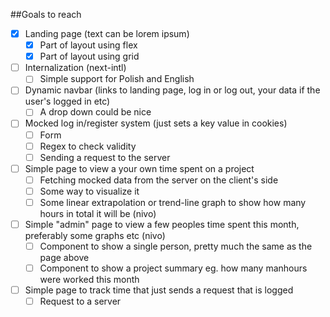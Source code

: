 ##Goals to reach

- [x] Landing page (text can be lorem ipsum)
  - [x] Part of layout using flex
  - [x] Part of layout using grid
- [ ] Internalization (next-intl)
  - [ ] Simple support for Polish and English
- [ ] Dynamic navbar (links to landing page, log in or log out, your data if the user's logged in etc)
  - [ ] A drop down could be nice
- [ ] Mocked log in/register system (just sets a key value in cookies)
  - [ ] Form
  - [ ] Regex to check validity
  - [ ] Sending a request to the server
- [ ] Simple page to view a your own time spent on a project
  - [ ] Fetching mocked data from the server on the client's side
  - [ ] Some way to visualize it
  - [ ] Some linear extrapolation or trend-line graph to show how many hours in total it will be (nivo)
- [ ] Simple "admin" page to view a few peoples time spent this month, preferably some graphs etc (nivo)
  - [ ] Component to show a single person, pretty much the same as the page above
  - [ ] Component to show a project summary eg. how many manhours were worked this month
- [ ] Simple page to track time that just sends a request that is logged
  - [ ] Request to a server

